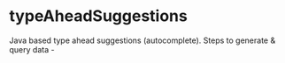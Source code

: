 # typeAheadSuggestions
Java based type ahead suggestions (autocomplete).
Steps to generate & query data - 
